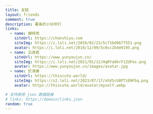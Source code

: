 ```yaml
---
title: 友链
layout: friends
comment: true
description: 薯条的小伙伴们
links:
  - name: 蝉時雨
    siteUrl: https://chanshiyu.com
    siteImg: https://i.loli.net/2019/02/23/5c716d9677551.png
    avatar: https://i.loli.net/2018/12/09/5c0cc2b4e0195.png
  - name: 云游君
    siteUrl: https://www.yunyoujun.cn/
    siteImg: https://i.loli.net/2021/01/12/HqRYaOkrF1ZdPos.png
    avatar: https://www.yunyoujun.cn/images/avatar.jpg
  - name: 於清樂
    siteUrl: https://thiscute.world/
    siteImg: https://s2.loli.net/2023/07/17/xhX5cG8PTzENFbq.png
    avatar: https://thiscute.world/avatar/myself.webp

# 支持使用 json 数据链接
# links: https://domain/links.json
random: true
---
```


